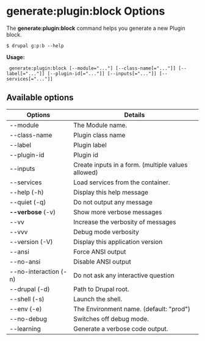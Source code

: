 # generate:plugin:block Options
 The **generate:plugin:block** command helps you generate a new Plugin block.

```
$ drupal g:p:b --help
```
**Usage:**
```
 generate:plugin:block [--module="..."] [--class-name[="..."]] [--label[="..."]] [--plugin-id[="..."]] [--inputs[="..."]] [--services[="..."]]
```
## Available options
Options | Details
------------ |-------------
--module    |          The Module name.
--class-name |         Plugin class name
--label       |        Plugin label
--plugin-id    |       Plugin id
--inputs      |        Create inputs in a form. (multiple values allowed)
--services     |       Load services from the container.
--help (-h)     |       Display this help message
--quiet (-q)     |      Do not output any message
**--verbose** (-v) | Show more verbose messages
--vv | Increase the verbosity of messages
--vvv | Debug mode verbosity
--version (-V)    |     Display this application version
--ansi             |    Force ANSI output
--no-ansi          |    Disable ANSI output
--no-interaction (-n)  | Do not ask any interactive question
--drupal (-d)      |    Path to Drupal root.
--shell (-s)       |    Launch the shell.
--env (-e)         |    The Environment name. (default: "prod")
--no-debug         |    Switches off debug mode.
--learning         |    Generate a verbose code output.
